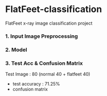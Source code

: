 # FlatFeet-classification
FlatFeet x-ray image classification project
### 1. Input Image Preprocessing
### 2. Model
### 3. Test Acc & Confusion Matrix
Test Image : 80 (normal 40 + flatfeet 40)
- test accuracy : 71.25%
- confusion matrix
